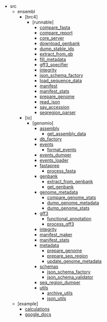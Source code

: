 * src
    * ensembl
        * [brc4]
            * [runnable]
                * [compare_fasta](ensembl/brc4/runnable/compare_fasta.md)
                * [compare_report](ensembl/brc4/runnable/compare_report.md)
                * [core_server](ensembl/brc4/runnable/core_server.md)
                * [download_genbank](ensembl/brc4/runnable/download_genbank.md)
                * [dump_stable_ids](ensembl/brc4/runnable/dump_stable_ids.md)
                * [extract_from_gb](ensembl/brc4/runnable/extract_from_gb.md)
                * [fill_metadata](ensembl/brc4/runnable/fill_metadata.md)
                * [gff3_specifier](ensembl/brc4/runnable/gff3_specifier.md)
                * [integrity](ensembl/brc4/runnable/integrity.md)
                * [json_schema_factory](ensembl/brc4/runnable/json_schema_factory.md)
                * [load_sequence_data](ensembl/brc4/runnable/load_sequence_data.md)
                * [manifest](ensembl/brc4/runnable/manifest.md)
                * [manifest_stats](ensembl/brc4/runnable/manifest_stats.md)
                * [prepare_genome](ensembl/brc4/runnable/prepare_genome.md)
                * [read_json](ensembl/brc4/runnable/read_json.md)
                * [say_accession](ensembl/brc4/runnable/say_accession.md)
                * [seqregion_parser](ensembl/brc4/runnable/seqregion_parser.md)
        * [io]
            * [genomio]
                * [assembly](ensembl/io/genomio/assembly/index.md)
                    * [get_assembly_data](ensembl/io/genomio/assembly/get_assembly_data.md)
                * [db_factory](ensembl/io/genomio/db_factory.md)
                * [events](ensembl/io/genomio/events/index.md)
                    * [format_events](ensembl/io/genomio/events/format_events.md)
                * [events_dumper](ensembl/io/genomio/events_dumper.md)
                * [events_loader](ensembl/io/genomio/events_loader.md)
                * [fastaprep](ensembl/io/genomio/fastaprep/index.md)
                    * [process_fasta](ensembl/io/genomio/fastaprep/process_fasta.md)
                * [genbank](ensembl/io/genomio/genbank/index.md)
                    * [extract_from_genbank](ensembl/io/genomio/genbank/extract_from_genbank.md)
                    * [get_genbank](ensembl/io/genomio/genbank/get_genbank.md)
                * [genome_metadata](ensembl/io/genomio/genome_metadata/index.md)
                    * [compare_genome_stats](ensembl/io/genomio/genome_metadata/compare_genome_stats.md)
                    * [dump_genome_metadata](ensembl/io/genomio/genome_metadata/dump_genome_metadata.md)
                    * [dump_genome_stats](ensembl/io/genomio/genome_metadata/dump_genome_stats.md)
                * [gff3](ensembl/io/genomio/gff3/index.md)
                    * [functional_annotation](ensembl/io/genomio/gff3/functional_annotation.md)
                    * [process_gff3](ensembl/io/genomio/gff3/process_gff3.md)
                * [integrity](ensembl/io/genomio/integrity.md)
                * [manifest_maker](ensembl/io/genomio/manifest_maker.md)
                * [manifest_stats](ensembl/io/genomio/manifest_stats.md)
                * [metadata](ensembl/io/genomio/metadata/index.md)
                    * [prepare_genome](ensembl/io/genomio/metadata/prepare_genome.md)
                    * [prepare_seq_region](ensembl/io/genomio/metadata/prepare_seq_region.md)
                    * [update_genome_metadata](ensembl/io/genomio/metadata/update_genome_metadata.md)
                * [schemas](ensembl/io/genomio/schemas/index.md)
                    * [json_schema_factory](ensembl/io/genomio/schemas/json_schema_factory.md)
                    * [json_schema_validator](ensembl/io/genomio/schemas/json_schema_validator.md)
                * [seq_region_dumper](ensembl/io/genomio/seq_region_dumper.md)
                * [utils](ensembl/io/genomio/utils/index.md)
                    * [archive_utils](ensembl/io/genomio/utils/archive_utils.md)
                    * [json_utils](ensembl/io/genomio/utils/json_utils.md)
    * [example]
        * [calculations](example/calculate/calculations.md)
        * [google_docs](example/google_docs/google_docs_eg.md)
